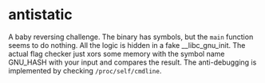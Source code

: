 # antistatic

A baby reversing challenge.
The binary has symbols, but the `main` function seems to do nothing. All the logic is hidden in a fake \_\_libc\_gnu\_init. The actual flag checker just xors some memory with the symbol name GNU\_HASH with your input and compares the result. The anti-debugging is implemented by checking `/proc/self/cmdline`.
